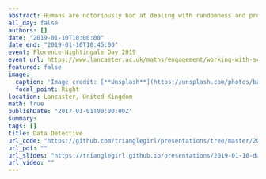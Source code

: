 ```yaml
---
abstract: Humans are notoriously bad at dealing with randomness and probabilities - we ignore the obvious and see patterns in the ordinary. As a statistician, it's Rhian's job to decide whether differences in data are due to chance or a real underlying cause. Rhian will tell stories of real projects she has worked on from predicting your personality to analysing your deodorant and discuss the pitfalls that we as humans often struggle with when it comes to randomness.
all_day: false
authors: []
date: "2019-01-10T10:00:00"
date_end: "2019-01-10T10:45:00"
event: Florence Nightingale Day 2019
event_url: https://www.lancaster.ac.uk/maths/engagement/working-with-schools/florence-nightingale-day/
featured: false
image:
  caption: 'Image credit: [**Unsplash**](https://unsplash.com/photos/bzdhc5b3Bxs)'
  focal_point: Right
location: Lancaster, United Kingdom
math: true
publishDate: "2017-01-01T00:00:00Z"
summary:  
tags: []
title: Data Detective
url_code: "https://github.com/trianglegirl/presentations/tree/master/2019-01-10-data-detective"
url_pdf: ""
url_slides: "https://trianglegirl.github.io/presentations/2019-01-10-data-detective/2019-01-10-data-detective.html#1"
url_video: ""
---
```


